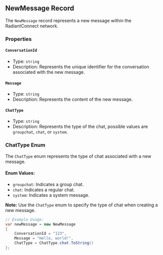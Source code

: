 ## NewMessage Record

The `NewMessage` record represents a new message within the RadiantConnect network.

### Properties

#### `ConversationId`

- Type: `string`
- Description: Represents the unique identifier for the conversation associated with the new message.

#### `Message`

- Type: `string`
- Description: Represents the content of the new message.

#### `ChatType`

- Type: `string`
- Description: Represents the type of the chat, possible values are `groupchat`, `chat`, or `system`.

### ChatType Enum

The `ChatType` enum represents the type of chat associated with a new message.

#### Enum Values:

- `groupchat`: Indicates a group chat.
- `chat`: Indicates a regular chat.
- `system`: Indicates a system message.

**Note:** Use the `ChatType` enum to specify the type of chat when creating a new message.

```csharp
// Example Usage:
var newMessage = new NewMessage
{
	ConversationId = "123",
	Message = "Hello, world!",
	ChatType = ChatType.chat.ToString()
};
```
